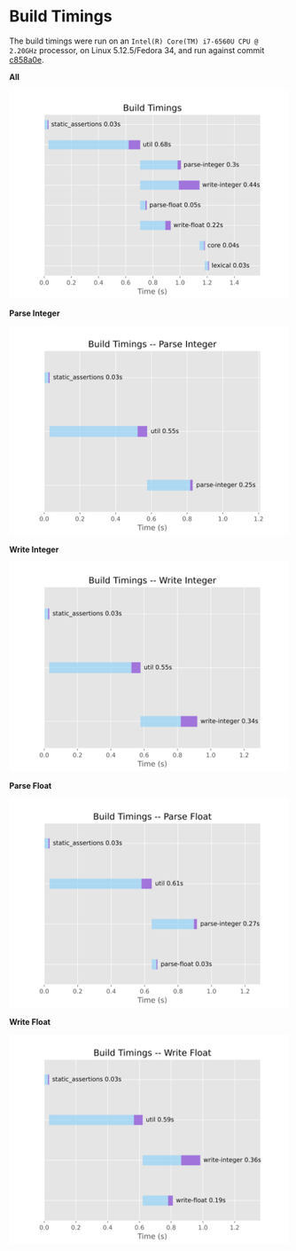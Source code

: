 # Build Timings

The build timings were run on an `Intel(R) Core(TM) i7-6560U CPU @ 2.20GHz` processor, on Linux 5.12.5/Fedora 34, and run against commit [c858a0e](https://github.com/Alexhuszagh/rust-lexical-experimental/commit/c858a0ee9ed841a1d95f55eaf746f8c87e25f7bc).

**All**

![All](/assets/all.svg)

**Parse Integer**

![Parse Integer](/assets/lexical-parse-integer.svg)

**Write Integer**

![Write Integer](/assets/lexical-write-integer.svg)

**Parse Float**

![Parse Float](/assets/lexical-parse-float.svg)

**Write Float**

![Write Float](/assets/lexical-write-float.svg)
